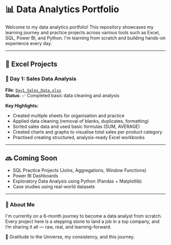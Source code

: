 # 📊 Data Analytics Portfolio

Welcome to my data analytics portfolio! This repository showcases my learning journey and practice projects across various tools such as Excel, SQL, Power BI, and Python. I'm learning from scratch and building hands-on experience every day.

---

## 📘 Excel Projects

### 📅 Day 1: Sales Data Analysis

**File**: [`Day1_Sales_Data.xlsx`](Excel/Day1_Sales_Data.xlsx)  
**Status**: ✅ Completed basic data cleaning and analysis

**Key Highlights:**
- Created multiple sheets for organisation and practice
- Applied data cleaning (removal of blanks, duplicates, formatting)
- Sorted sales data and used basic formulas (SUM, AVERAGE)
- Created charts and graphs to visualise total sales per product category
- Practised creating structured, analysis-ready Excel workbooks

---

## 🔜 Coming Soon

- SQL Practice Projects (Joins, Aggregations, Window Functions)
- Power BI Dashboards
- Exploratory Data Analysis using Python (Pandas + Matplotlib)
- Case studies using real-world datasets

---

### 🌱 About Me

I'm currently on a 6-month journey to become a data analyst from scratch. Every project here is a stepping stone to land a job in a top company, and I’m sharing it all — raw, real, and learning-forward.

🪻 Gratitude to the Universe, my consistency, and this journey.  
